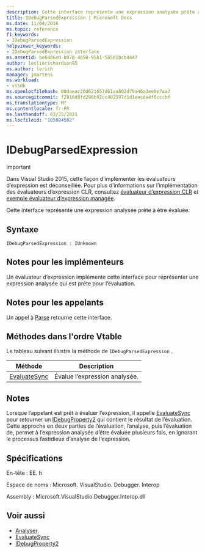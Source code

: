 ```yaml
---
description: Cette interface représente une expression analysée prête à être évaluée.
title: IDebugParsedExpression | Microsoft Docs
ms.date: 11/04/2016
ms.topic: reference
f1_keywords:
- IDebugParsedExpression
helpviewer_keywords:
- IDebugParsedExpression interface
ms.assetid: be6486ed-b070-4898-95b1-58581bcb4447
author: leslierichardson95
ms.author: lerich
manager: jmartens
ms.workload:
- vssdk
ms.openlocfilehash: 00daeac20d621657d61aa802d79a46a3ee0e7aa7
ms.sourcegitcommit: f2916d8fd296b92cc402597d1d1eecda4f6cccbf
ms.translationtype: MT
ms.contentlocale: fr-FR
ms.lasthandoff: 03/25/2021
ms.locfileid: "105084582"
---
```

# <a name="idebugparsedexpression"></a>IDebugParsedExpression
> [!IMPORTANT]
> Dans Visual Studio 2015, cette façon d’implémenter les évaluateurs d’expression est déconseillée. Pour plus d’informations sur l’implémentation des évaluateurs d’expression CLR, consultez [évaluateur d’expression CLR](https://github.com/Microsoft/ConcordExtensibilitySamples/wiki/CLR-Expression-Evaluators) et [exemple évaluateur d’expression managée](https://github.com/Microsoft/ConcordExtensibilitySamples/wiki/Managed-Expression-Evaluator-Sample).

 Cette interface représente une expression analysée prête à être évaluée.

## <a name="syntax"></a>Syntaxe

```
IDebugParsedExpression : IUnknown
```

## <a name="notes-for-implementers"></a>Notes pour les implémenteurs
 Un évaluateur d’expression implémente cette interface pour représenter une expression analysée qui est prête pour l’évaluation.

## <a name="notes-for-callers"></a>Notes pour les appelants
 Un appel à [Parse](../../../extensibility/debugger/reference/idebugexpressionevaluator-parse.md) retourne cette interface.

## <a name="methods-in-vtable-order"></a>Méthodes dans l'ordre Vtable
 Le tableau suivant illustre la méthode de `IDebugParsedExpression` .

|Méthode|Description|
|------------|-----------------|
|[EvaluateSync](../../../extensibility/debugger/reference/idebugparsedexpression-evaluatesync.md)|Évalue l’expression analysée.|

## <a name="remarks"></a>Notes
 Lorsque l’appelant est prêt à évaluer l’expression, il appelle [EvaluateSync](../../../extensibility/debugger/reference/idebugparsedexpression-evaluatesync.md) pour retourner un [IDebugProperty2](../../../extensibility/debugger/reference/idebugproperty2.md) qui contient le résultat de l’évaluation. Cette approche en deux parties de l’évaluation, l’analyse, puis l’évaluation de, permet à l’expression analysée d’être évaluée plusieurs fois, en ignorant le processus fastidieux d’analyse de l’expression.

## <a name="requirements"></a>Spécifications
 En-tête : EE. h

 Espace de noms : Microsoft. VisualStudio. Debugger. Interop

 Assembly : Microsoft.VisualStudio.Debugger.Interop.dll

## <a name="see-also"></a>Voir aussi
- [Analyser](../../../extensibility/debugger/reference/idebugexpressionevaluator-parse.md).
- [EvaluateSync](../../../extensibility/debugger/reference/idebugparsedexpression-evaluatesync.md)
- [IDebugProperty2](../../../extensibility/debugger/reference/idebugproperty2.md)
